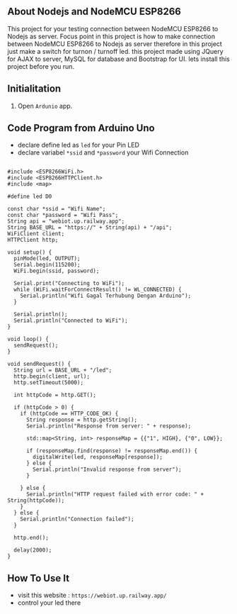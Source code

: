 ## About Nodejs and NodeMCU ESP8266

This project for your testing connection between NodeMCU ESP8266 to Nodejs as server. Focus point in this project is how to make connection between NodeMCU ESP8266 to Nodejs as server therefore in this project just make a switch for turnon / turnoff led. this project made using JQuery for AJAX to server, MySQL for database and Bootstrap for UI. lets install this project before you run.

## Initialitation

1. Open `Ardunio` app.

## Code Program from Arduino Uno

- declare define led as `led` for your Pin LED
- declare variabel `*ssid` and `*password` your Wifi Connection

```

#include <ESP8266WiFi.h>
#include <ESP8266HTTPClient.h>
#include <map>

#define led D0

const char *ssid = "Wifi Name";
const char *password = "Wifi Pass";
String api = "webiot.up.railway.app";
String BASE_URL = "https://" + String(api) + "/api";
WiFiClient client;
HTTPClient http;

void setup() {
  pinMode(led, OUTPUT);
  Serial.begin(115200);
  WiFi.begin(ssid, password);

  Serial.print("Connecting to WiFi");
  while (WiFi.waitForConnectResult() != WL_CONNECTED) {
    Serial.println("Wifi Gagal Terhubung Dengan Arduino");
  }

  Serial.println();
  Serial.println("Connected to WiFi");
}

void loop() {
  sendRequest();
}

void sendRequest() {
  String url = BASE_URL + "/led";
  http.begin(client, url);
  http.setTimeout(5000);

  int httpCode = http.GET();

  if (httpCode > 0) {
    if (httpCode == HTTP_CODE_OK) {
      String response = http.getString();
      Serial.println("Response from server: " + response);

      std::map<String, int> responseMap = {{"1", HIGH}, {"0", LOW}};

      if (responseMap.find(response) != responseMap.end()) {
        digitalWrite(led, responseMap[response]);
      } else {
        Serial.println("Invalid response from server");
      }

    } else {
      Serial.println("HTTP request failed with error code: " + String(httpCode));
    }
  } else {
    Serial.println("Connection failed");
  }

  http.end();

  delay(2000);
}

```

## How To Use It

- visit this website : `https://webiot.up.railway.app/`
- control your led there
